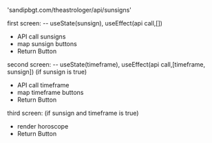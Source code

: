 'sandipbgt.com/theastrologer/api/sunsigns'

first screen:
-- useState(sunsign), useEffect(api call,[])
 - API call sunsigns
 - map sunsign buttons
 - Return Button


second screen: 
-- useState(timeframe), useEffect(api call,[timeframe, sunsign])
    (if sunsign is true)
  - API call timeframe
  - map timeframe buttons
  - Return Button

 
third screen:
  (if sunsign and timeframe is true)
  - render horoscope 
  - Return Button


